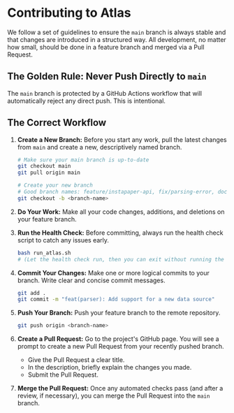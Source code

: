 # Contributing to Atlas

We follow a set of guidelines to ensure the `main` branch is always stable and that changes are introduced in a structured way. All development, no matter how small, should be done in a feature branch and merged via a Pull Request.

## The Golden Rule: Never Push Directly to `main`

The `main` branch is protected by a GitHub Actions workflow that will automatically reject any direct push. This is intentional.

## The Correct Workflow

1.  **Create a New Branch:** Before you start any work, pull the latest changes from `main` and create a new, descriptively named branch.
    
    ```bash
    # Make sure your main branch is up-to-date
    git checkout main
    git pull origin main
    
    # Create your new branch
    # Good branch names: feature/instapaper-api, fix/parsing-error, docs/update-readme
    git checkout -b <branch-name>
    ```

2.  **Do Your Work:** Make all your code changes, additions, and deletions on your feature branch.

3.  **Run the Health Check:** Before committing, always run the health check script to catch any issues early.
    
    ```bash
    bash run_atlas.sh
    # (Let the health check run, then you can exit without running the full pipeline)
    ```

4.  **Commit Your Changes:** Make one or more logical commits to your branch. Write clear and concise commit messages.
    
    ```bash
    git add .
    git commit -m "feat(parser): Add support for a new data source"
    ```

5.  **Push Your Branch:** Push your feature branch to the remote repository.
    
    ```bash
    git push origin <branch-name>
    ```

6.  **Create a Pull Request:** Go to the project's GitHub page. You will see a prompt to create a new Pull Request from your recently pushed branch.
    
    *   Give the Pull Request a clear title.
    *   In the description, briefly explain the changes you made.
    *   Submit the Pull Request.

7.  **Merge the Pull Request:** Once any automated checks pass (and after a review, if necessary), you can merge the Pull Request into the `main` branch. 